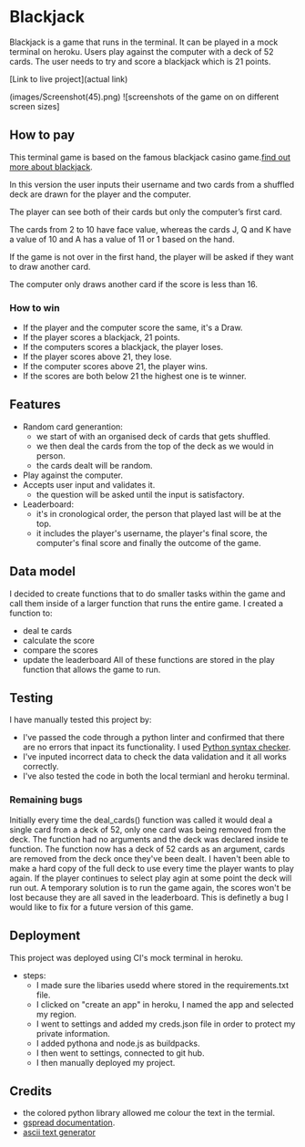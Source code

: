 # Blackjack
Blackjack is a game that runs in the terminal. It can be played in a mock terminal on heroku.
Users play against the computer with a deck of 52 cards. The user needs to try and score a blackjack which is 21 points.

[Link to live project](actual link)

(images/Screenshot(45).png)
![screenshots of the game on on different screen sizes]
## How to pay
This terminal game is based on the famous blackjack casino game.[find out more about blackjack](https://en.wikipedia.org/wiki/Blackjack).

In this version the user inputs their username and two cards from a shuffled deck are drawn for the player and the computer.

The player can see both of their cards but only the computer’s first card.

The cards from 2 to 10 have face value, whereas the cards J, Q and K have a value of 10 and A has a value of 11 or 1 based on the hand.

If the game is not over in the first hand, the player will be asked if they want to draw another card. 

The computer only draws another card if the score is less than 16. 

### How to win 
- If the player and the computer score the same, it's a Draw.
- If the player scores a blackjack, 21 points.
- If the computers scores a blackjack, the player loses.
- If the player scores above 21, they lose.
- If the computer scores above 21, the player wins.
- If the scores are both below 21 the highest one is te winner.

## Features
- Random card generantion: 
  - we start of with an organised deck of cards that gets shuffled.
  - we then deal the cards from the top of the deck as we would in person.
  - the cards dealt will be random.
- Play against the computer.
- Accepts user input and validates it.
  - the question will be asked until the input is satisfactory.
- Leaderboard:
  - it's in cronological order, the person that played last will be at the top.
  - it includes the player's username, the player's final score, the computer's final score and finally the outcome of the game. 

## Data model
I decided to create functions that to do smaller tasks within the game and call them inside of a larger function that runs the entire game.
 I created a function to:
 - deal te cards
 - calculate the score
 - compare the scores 
 - update the leaderboard
All of these functions are stored in the play function that allows the game to run.

## Testing
I have manually tested this project by:
- I've passed the code through a python linter and confirmed that there are no errors that inpact its functionality.
I used [Python syntax checker](https://extendsclass.com/python-tester.html).
- I've inputed incorrect data to check the data validation and it all works correctly.
- I've also tested the code in both the local termianl and heroku terminal.

### Remaining bugs
Initially every time the deal_cards() function was called it would deal a single card from a deck of 52, only one card was being removed from the deck. The function had no arguments and the deck was declared inside te function.
The function now has a deck of 52 cards as an argument, cards are removed from the deck once they've been dealt. I haven't been able to make a hard copy of the full deck to use every time the player wants to play again. If the player continues to select play agin at some point the deck will run out. A temporary solution is to run the game again, the scores won't be lost because they are all saved in the leaderboard.
This is definetly a bug I would like to fix for a future version of this game.

## Deployment
This project was deployed using CI's mock terminal in heroku.
- steps:
  - I made sure the libaries usedd where stored in the requirements.txt file.
  - I clicked on "create an app" in heroku, I named the app and selected my region.
  - I went to settings and added my creds.json file in order to protect my private information.
  - I added pythona and node.js as buildpacks.
  - I then went to settings, connected to git hub.
  - I then manually deployed my project.

## Credits
- the colored python library allowed me colour the text in the termial.
- [gspread documentation](https://docs.gspread.org/en/v5.1.0/api.html).
- [ascii text generator](https://patorjk.com/software/taag/#p=display&f=Graffiti&t=Type%20Something%20)